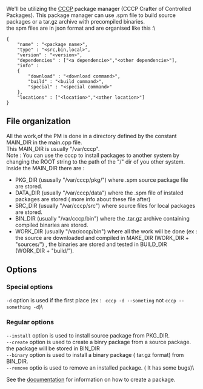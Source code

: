 We'll be utilizing the [CCCP](https://github.com/Soviet-Linux/CCCP) package manager (CCCP Crafter of Controlled Packages).
This package manager can use .spm file to build source packages or a tar.gz archive with precompiled binaries.\
the spm files are in json format and are organised like this :\
```
{
    "name" : "<package name>",
    "type" : "<src,bin,local>",
    "version" : "<version>",
    "dependencies" : ["<a dependencie>","<other dependencie>"],
    "info" : 
    {
        "download" : "<download command>",
        "build" : "<build command>",
        "special" : "<special command>"
    },
    "locations" : ["<location>","<other location>"]
}
```
## File organization
All the work,of the PM is done in a directory defined by the constant MAIN_DIR in the main.cpp file.\
This MAIN_DIR is usually "/var/cccp".\
Note : You can use the cccp to install packages to another system by changing the ROOT string to the path of the "/" dir of you other system. \
Inside the MAIN_DIR there are :
  - PKG_DIR (ususally "/var/cccp/pkg/") where .spm source package file are stored.
  - DATA_DIR (usually "/var/cccp/data") where the .spm file of instaled packages are stored ( more info about these file after) 
  - SRC_DIR (usually "/var/cccp/src") where source files for local packages are stored.
  - BIN_DIR (usually "/var/cccp/bin") where the .tar.gz archive containing  compiled binaries are stored.
  - WORK_DIR (usually "/var/cccp/bin") where all the work will be done (ex : the source are downloaded and compiled in MAKE_DIR (WORK_DIR + "sources/") , the binaries are stored and tested in BUILD_DIR (WORK_DIR + "build/").
## Options
  ### Special options 
  ```-d``` option is used if the first place (ex : ``` cccp -d --someting``` not ``` cccp --something -d ```)\
  ### Regular options
  ```--install``` option is used to install source package from PKG_DIR.\
  ```--create``` option is used to create a binry package from a source package. the package will be stored in BIN_DIR\
  ```--binary``` option is used to install a binary package ( tar.gz format) from BIN_DIR.\
  ```--remove``` optio  is used to remove an installed package. ( It has some bugs)\


See the [documentation](https://docs.sovietlinux.ml/repo) for information on how to create a package.
